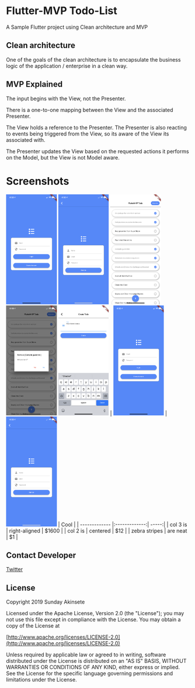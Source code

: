# Flutter-MVP Todo-List

A Sample Flutter project using Clean architecture and MVP

## Clean architecture
One of the goals of the clean architecture is to encapsulate the business logic of the application / enterprise in a clean way.

## MVP Explained
The input begins with the View, not the Presenter.

There is a one-to-one mapping between the View and the associated Presenter.

The View holds a reference to the Presenter. The Presenter is also reacting to events being triggered from the View, so its aware of the View its associated with.

The Presenter updates the View based on the requested actions it performs on the Model, but the View is not Model aware.


# Screenshots
<img src="https://github.com/akinsete/Flutter-Todo-MVP-App/blob/master/assets/images/sign_in.png" height="300">
<img src="https://github.com/akinsete/Flutter-Todo-MVP-App/blob/master/assets/images/sign_up.png" height="300">
<img src="https://github.com/akinsete/Flutter-Todo-MVP-App/blob/master/assets/images/todo_list.png" height="300">
<img src="https://github.com/akinsete/Flutter-Todo-MVP-App/blob/master/assets/images/cofirm_delete.png" height="300">
<img src="https://github.com/akinsete/Flutter-Todo-MVP-App/blob/master/assets/images/create_todo.png" height="300">
| <img src="https://github.com/akinsete/Flutter-Todo-MVP-App/blob/master/assets/images/sign_in.png" height="300">        | <img src="https://github.com/akinsete/Flutter-Todo-MVP-App/blob/master/assets/images/sign_up.png" height="300">           | Cool  |
| ------------- |:-------------:| -----:|
| col 3 is      | right-aligned | $1600 |
| col 2 is      | centered      |   $12 |
| zebra stripes | are neat      |    $1 |

## Contact Developer
[Twitter](https://twitter.com/AkinseteSunday)

## License
Copyright 2019 Sunday Akinsete

Licensed under the Apache License, Version 2.0 (the "License"); you may not use this file except in compliance with the License. You may obtain a copy of the License at

[http://www.apache.org/licenses/LICENSE-2.0](http://www.apache.org/licenses/LICENSE-2.0)

Unless required by applicable law or agreed to in writing, software distributed under the License is distributed on an 
"AS IS" BASIS, WITHOUT WARRANTIES OR CONDITIONS OF ANY KIND, either express or implied. See the License for the specific language governing permissions and limitations under the License.